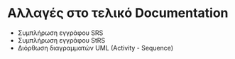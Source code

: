 # Αλλαγές στο τελικό Documentation

- Συμπλήρωση εγγράφου SRS
- Συμπλήρωση εγγράφου StRS
- Διόρθωση διαγραμματών UML (Activity - Sequence)
